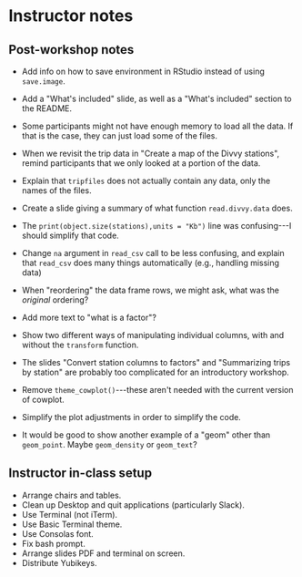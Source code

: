 # Instructor notes

## Post-workshop notes

+ Add info on how to save environment in RStudio instead of using
`save.image`.

+ Add a "What's included" slide, as well as a "What's included"
  section to the README.

+ Some participants might not have enough memory to load all the
  data. If that is the case, they can just load some of the files.

+ When we revisit the trip data in "Create a map of the Divvy
  stations", remind participants that we only looked at a portion of
  the data.

+ Explain that `tripfiles` does not actually contain any data, only
  the names of the files.

+ Create a slide giving a summary of what function `read.divvy.data`
  does.

+ The `print(object.size(stations),units = "Kb")` line was
  confusing---I should simplify that code.

+ Change `na` argument in `read_csv` call to be less confusing, and
  explain that `read_csv` does many things automatically (e.g.,
  handling missing data)

+ When "reordering" the data frame rows, we might ask, what was the
  *original* ordering?

+ Add more text to "what is a factor"?

+ Show two different ways of manipulating individual columns, with and
  without the `transform` function.

+ The slides "Convert station columns to factors" and "Summarizing
  trips by station" are probably too complicated for an introductory
  workshop.

+ Remove `theme_cowplot()`---these aren't needed with the current
  version of cowplot.

+ Simplify the plot adjustments in order to simplify the code.

+ It would be good to show another example of a "geom" other than
  `geom_point`. Maybe `geom_density` or `geom_text`?

## Instructor in-class setup

+ Arrange chairs and tables.
+ Clean up Desktop and quit applications (particularly Slack).
+ Use Terminal (not iTerm).
+ Use Basic Terminal theme.
+ Use Consolas font.
+ Fix bash prompt.
+ Arrange slides PDF and terminal on screen.
+ Distribute Yubikeys.


